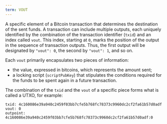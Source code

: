 ```yaml
---
term: VOUT
---
```


A specific element of a Bitcoin transaction that determines the destination of the sent funds. A transaction can include multiple outputs, each uniquely identified by the combination of the transaction identifier (`txid`) and an index called `vout`. This index, starting at `0`, marks the position of the output in the sequence of transaction outputs. Thus, the first output will be designated by `"vout": 0`, the second by `"vout": 1`, and so on.

Each `vout` primarily encapsulates two pieces of information:
* the value, expressed in bitcoins, which represents the amount sent;
* a locking script (`scriptPubKey`) that stipulates the conditions required for the funds to be spent again in a future transaction.

The combination of the `txid` and the `vout` of a specific piece forms what is called a UTXO, for example:

```text
txid: 4c160086e39a940c2459f03bb7cfe5b768fc78373c9960dc2cf2fa61b57d0adf
vout: 0
outpoint: 4c160086e39a940c2459f03bb7cfe5b768fc78373c9960dc2cf2fa61b57d0adf:0
```